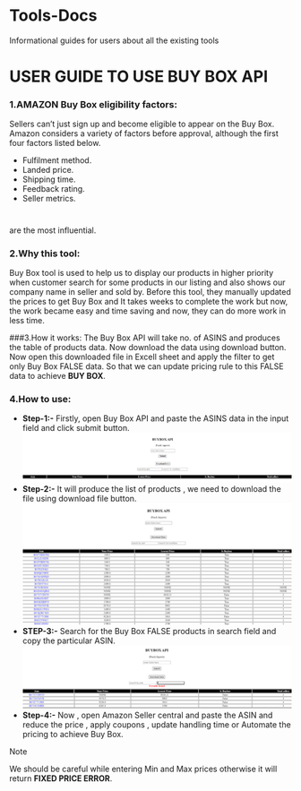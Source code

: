 # Tools-Docs
Informational guides for users about all the existing tools
# USER GUIDE TO USE BUY BOX API 
### 1.AMAZON Buy Box eligibility factors:
Sellers can’t just sign up and become eligible to appear on the Buy Box. Amazon considers a variety of factors before approval, although the first four factors listed below.
  *	Fulfilment method.
  * Landed price.
  * Shipping time.
  * Feedback rating.
  * Seller metrics.
#
are the most influential. 
### 2.Why this tool:
Buy Box tool is used to help us to display our products in higher priority when customer search for some products in our listing and also shows our company name in seller and sold by.
Before this tool, they manually updated the prices to get Buy Box and It takes weeks to complete the work but now, the work became easy and time saving and now, they can do more work in less time.

###3.How it works:
The Buy Box API will take no. of ASINS and produces the table of products data. Now download the data using download button. Now open this downloaded file in Excell sheet and apply the filter to get only Buy Box FALSE data. So that we can update pricing rule to this FALSE data to achieve **BUY BOX**. 

### 4.How to use:
* **Step-1:-**  Firstly, open Buy Box API and  paste the ASINS data in the input field and click submit button.
![My Image](1.png "My Image")
* **Step-2:-**  It will produce the list of products , we need to download the file using download file button.
![My Image](2.png "My Image")
* **STEP-3:-** Search for the Buy Box FALSE products in search field and copy the particular ASIN.
![My Image](3.png "My Image")
* **Step-4:-**  Now , open Amazon Seller central and paste the ASIN and reduce the price , apply coupons , update handling time or Automate the pricing to achieve  Buy Box.

> [!NOTE]
>We should be careful while entering Min and Max prices otherwise it will return **FIXED PRICE ERROR**.        
  
